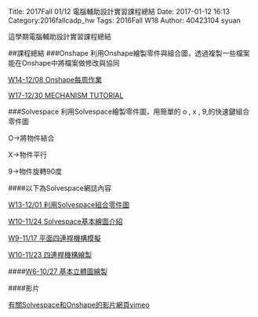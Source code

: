 Title: 2017Fall 01/12 電腦輔助設計實習課程總結
Date: 2017-01-12 16:13
Category:2016fallcadp_hw
Tags: 2016Fall W18
Author: 40423104 syuan

這學期電腦輔助設計實習課程總結
<!-- PELICAN_END_SUMMARY -->
##課程總結
###Onshape
利用Onshape繪製零件與組合圖，透過複製一些檔案能在Onshape中將檔案做修改與協同

<a href="https://40423104.github.io/2016fallcadp_hw/blog/2016fall-1208-onshape.html">W14-12/08 Onshape每周作業</a>

<a href="https://40423104.github.io/2016fallcadp_hw/blog/2016fall-1230-onshape.html">W17-12/30 MECHANISM TUTORIAL</a>


###Solvespace
利用Solvespace繪製零件圖，用簡單的 o , x , 9,的快速鍵組合零件圖

<p>O→將物件結合</p>
<p>X→物件平行</p>
<p>9→物件旋轉90度</p>

####以下為Solvespace網誌內容

<p><a href="https://40423104.github.io/2016fallcadp_hw/blog/2016fall-1201-solvespacezuo-ye.html">W13-12/01 利用Solvespace組合零件圖</a></p>

<p><a href="https://40423104.github.io/2016fallcadp_hw/blog/2016fall-1124-solvespacejie-shao.html">W10-11/24 Solvespace基本繪圖介紹</a></p>

<p><a href="https://40423104.github.io/2016fallcadp_hw/blog/2016fall-1117-solvespace-ping-mian-si-lian-gan-ji-gou-mo-ni.html">W9-11/17 平面四連桿機構模擬</a></p>

<p><a href="https://40423104.github.io/2016fallcadp_hw/blog/2016fall-1103-si-lian-gan-ji-gou-yi.html">W10-11/23 四連桿機構繪製</a></p>

####<a href="https://40423104.github.io/2016fallcadp_hw/blog/2016fall-1027-solvespace.html">W6-10/27 基本立體圖繪製</a>

####影片

<p><a href="https://vimeo.com/user44900188">有關Solvespace和Onshape的影片網頁vimeo</a></p>





